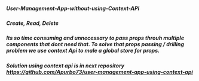 ﻿##### User-Management-App-without-using-Context-API
##### Create, Read, Delete
##### Its so time consuming and unnecessary to pass props throuh multiple components that dont need that. To solve that props passing / drilling problem we use context Api to male a global store for props.
##### Solution using context api is in next repository https://github.com/Apurbo73/user-management-app-using-context-api

